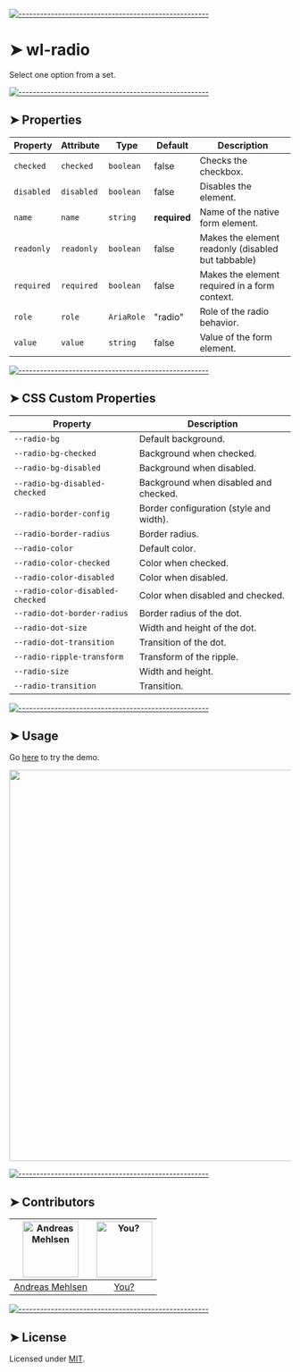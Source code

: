 
[![-----------------------------------------------------](https://raw.githubusercontent.com/andreasbm/readme/master/assets/lines/colored.png)](#wl-radio)

# ➤ wl-radio

Select one option from a set.

[![-----------------------------------------------------](https://raw.githubusercontent.com/andreasbm/readme/master/assets/lines/colored.png)](#properties)

## ➤ Properties

| Property   | Attribute  | Type       | Default      | Description                                      |
|------------|------------|------------|--------------|--------------------------------------------------|
| `checked`  | `checked`  | `boolean`  | false        | Checks the checkbox.                             |
| `disabled` | `disabled` | `boolean`  | false        | Disables the element.                            |
| `name`     | `name`     | `string`   | **required** | Name of the native form element.                 |
| `readonly` | `readonly` | `boolean`  | false        | Makes the element readonly (disabled but tabbable) |
| `required` | `required` | `boolean`  | false        | Makes the element required in a form context.    |
| `role`     | `role`     | `AriaRole` | "radio"      | Role of the radio behavior.                      |
| `value`    | `value`    | `string`   | false        | Value of the form element.                       |


[![-----------------------------------------------------](https://raw.githubusercontent.com/andreasbm/readme/master/assets/lines/colored.png)](#css-custom-properties)

## ➤ CSS Custom Properties

| Property                         | Description                             |
|----------------------------------|-----------------------------------------|
| `--radio-bg`                     | Default background.                     |
| `--radio-bg-checked`             | Background when checked.                |
| `--radio-bg-disabled`            | Background when disabled.               |
| `--radio-bg-disabled-checked`    | Background when disabled and checked.   |
| `--radio-border-config`          | Border configuration (style and width). |
| `--radio-border-radius`          | Border radius.                          |
| `--radio-color`                  | Default color.                          |
| `--radio-color-checked`          | Color when checked.                     |
| `--radio-color-disabled`         | Color when disabled.                    |
| `--radio-color-disabled-checked` | Color when disabled and checked.        |
| `--radio-dot-border-radius`      | Border radius of the dot.               |
| `--radio-dot-size`               | Width and height of the dot.            |
| `--radio-dot-transition`         | Transition of the dot.                  |
| `--radio-ripple-transform`       | Transform of the ripple.                |
| `--radio-size`                   | Width and height.                       |
| `--radio-transition`             | Transition.                             |



[![-----------------------------------------------------](https://raw.githubusercontent.com/andreasbm/readme/master/assets/lines/colored.png)](#usage)

## ➤ Usage

Go [here](https://weightless.dev/elements/radio) to try the demo.

<a href="https://weightless.dev/elements/radio" align="center">
  <img src="https://raw.githubusercontent.com/andreasbm/elements/master/screenshots/wl-radio.png?token=AF-iBcoNrrO2pTIZCQ-9BR6Ih6wh0bq7ks5chEqcwA%3D%3D" width="700" />
</a>


[![-----------------------------------------------------](https://raw.githubusercontent.com/andreasbm/readme/master/assets/lines/colored.png)](#contributors)

## ➤ Contributors
	
|[<img alt="Andreas Mehlsen" src="https://avatars1.githubusercontent.com/u/6267397?s=460&v=4" width="100">](https://twitter.com/andreasmehlsen) | [<img alt="You?" src="https://joeschmoe.io/api/v1/random" width="100">](https://github.com/andreasbm/weightless/blob/master/CONTRIBUTING.md)|
|:---: | :---:|
|[Andreas Mehlsen](https://twitter.com/andreasmehlsen) | [You?](https://github.com/andreasbm/weightless/blob/master/CONTRIBUTING.md)|

[![-----------------------------------------------------](https://raw.githubusercontent.com/andreasbm/readme/master/assets/lines/colored.png)](#license)

## ➤ License
	
Licensed under [MIT](https://opensource.org/licenses/MIT).